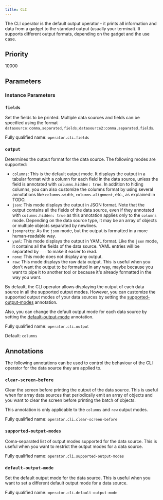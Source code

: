 ```yaml
---
title: CLI
---
```


The CLI operator is the default output operator - it prints all information and
data from a gadget to the standard output (usually your terminal). It supports
different output formats, depending on the gadget and the use case.

## Priority

10000

## Parameters

### Instance Parameters

### `fields`

Set the fields to be printed. Multiple data sources and fields can be specified
using the format
`datasource:comma,separated,fields;datasource2:comma,separated,fields`.

Fully qualified name: `operator.cli.fields`

### `output`

Determines the output format for the data source. The following modes are
supported:

- `columns`: This is the default output mode. It displays the output in a
  tabular format with a column for each field in the data source, unless the
  field is annotated with `columns.hidden: true`. In addition to hiding columns,
  you can also customize the columns format by using several annotations like
  `columns.width`, `columns.alignment`, etc., as explained in TODO.
- `json`: This mode displays the output in JSON format. Note that the output
  contains all the fields of the data source, even if they annotated with
  `columns.hidden: true` as this annotation applies only to the `columns` mode.
  Depending on the data source type, it may be an array of objects or multiple
  objects separated by newlines.
- `jsonpretty`: As the `json` mode, but the output is formatted in a more
  human-readable way.
- `yaml`: This mode displays the output in YAML format. Like the `json` mode, it
  contains all the fields of the data source. YAML entries will be separated by
  `---` to make it easier to read.
- `none`: This mode does not display any output.
- `raw`: This mode displays the raw data output. This is useful when you don't
  want the output to be formatted in any way, maybe because you want to pipe it
  to another tool or because it's already formatted in the way you want.

By default, the CLI operator allows displaying the output of each data source in
all the supported output modes. However, you can customize the supported output
modes of your data sources by setting the
[supported-output-modes](#supported-output-modes) annotation.

Also, you can change the default output mode for each data source by setting the
[default-output-mode](#default-output-mode) annotation.

Fully qualified name: `operator.cli.output`

Default: `columns`

## Annotations

The following annotations can be used to control the behaviour of the CLI
operator for the data source they are applied to.

### `clear-screen-before`

Clear the screen before printing the output of the data source. This is useful
when for array data sources that periodically emit an array of objects and you
want to clear the screen before printing the batch of objects.

This annotation is only applicable to the `columns` and `raw` output modes.

Fully qualified name: `operator.cli.clear-screen-before`

### `supported-output-modes`

Coma-separated list of output modes supported for the data source. This is useful
when you want to restrict the output modes for a data source.

Fully qualified name: `operator.cli.supported-output-modes`

### `default-output-mode`

Set the default output mode for the data source. This is useful when you want to
set a different default output mode for a data source.

Fully qualified name: `operator.cli.default-output-mode`
